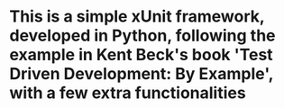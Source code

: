 # This is a simple xUnit framework, developed in Python, following the example in Kent Beck's book 'Test Driven Development: By Example', with a few extra functionalities
